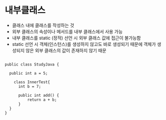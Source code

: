 # 내부클래스

  - 클래스 내에 클래스를 작성하는 것
  - 외부 클래스의 속성이나 메서드를 내부 클래스에서 사용 가능
  - 내부 클래스를 static (정적) 선언 시 외부 클래스 값에 접근이 불가능함
  - static 선언 시 객체(인스턴스)를 생성하지 않고도 바로 생성되기 때문에 객체가 생성되지 않은 외부 클래스의 값이 존재하지 않기 때문
  
```

public class StudyJava {

  public int a = 5;

    class InnerTest{
      int b = 7;

      public int add() {
          return a + b;
      }
  }
}
  
  ```
